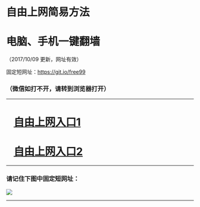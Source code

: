 ﻿# 自由上网简易方法

# 电脑、手机一键翻墙

（2017/10/09 更新，网址有效）

固定短网址：https://git.io/free99

### （微信如打不开，请转到浏览器打开）


***





# &nbsp;&nbsp; <a href="http://ft1345423754.fwq-tz-1001.info/fwqtz01.html?t=10090011399 " target="_blank">自由上网入口1</a>
# &nbsp;&nbsp; <a href="http://ft2231117246.fwq-tz-1002.info/fwqtz02.html?t=10090012070 " target="_blank">自由上网入口2</a>
***

### 请记住下图中固定短网址：

<img src="https://s3-us-west-2.amazonaws.com/fwq-1001/yjfq-20170905okok.png" /> 


***

